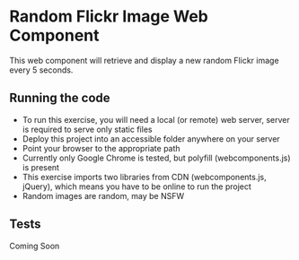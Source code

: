 # Random Flickr Image Web Component

This web component will retrieve and display a new random Flickr image every 5 seconds.

## Running the code

- To run this exercise, you will need a local (or remote) web server, server is required to serve only static files
- Deploy this project into an accessible folder anywhere on your server
- Point your browser to the appropriate path
- Currently only Google Chrome is tested, but polyfill (webcomponents.js) is present
- This exercise imports two libraries from CDN (webcomponents.js, jQuery), which means you have to be online to run the project
- Random images are random, may be NSFW

## Tests

Coming Soon
